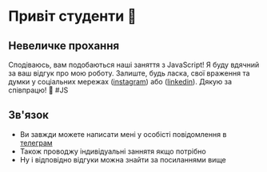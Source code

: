 # Привіт студенти 👋

## Невеличке прохання
Сподіваюсь, вам подобаються наші заняття з JavaScript! Я буду вдячний за ваш відгук про мою роботу. Залиште, будь ласка, свої враження та думки у соціальних мережах ([instagram](https://www.instagram.com/p/CtM1NELN91a/)) або ([linkedin](https://www.linkedin.com/recs/give/?senderId=pashchneko)). Дякую за співпрацю! 🚀 #JS

## Зв'язок
- Ви завжди можете написати мені у особісті повідомлення в [телеграм](https://t.me/pikimel)
- Також проводжу індивідуальні заннятя якщо потрібно
- Ну і відповідно відгуки можна знайти за посиланнями вище


